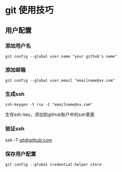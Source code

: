 # git 使用技巧


## 用户配置

### 添加用户名

`git config --global user.name "your github's name"`

### 添加邮箱

`git config --global user.email "emailname@xx.com"`


### 生成ssh

`ssh-keygen -t rsa -C "emailname@xx.com"`

生存ssh-key，添加到github账户中的ssh里面

### 验证ssh

ssh -T git@github.com

### 保存用户配置

`git config --global credential.helper store`
